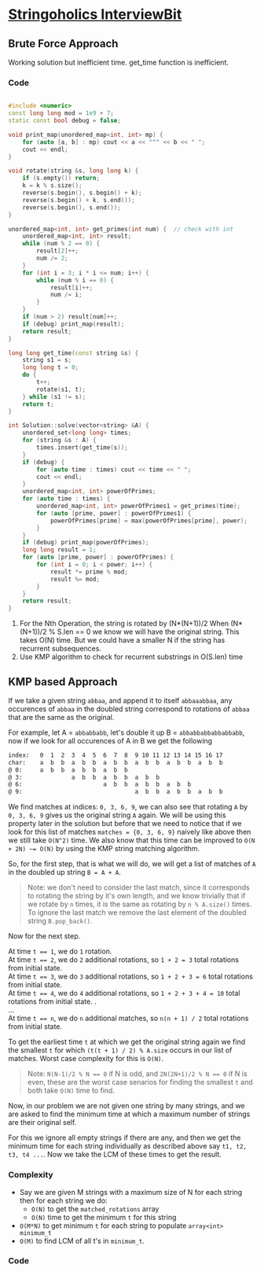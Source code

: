 # [Stringoholics InterviewBit](https://www.interviewbit.com/problems/stringoholics/)

## Brute Force Approach

Working solution but inefficient time. get_time function is inefficient.

### Code

```cpp

#include <numeric>
const long long mod = 1e9 + 7;
static const bool debug = false;

void print_map(unordered_map<int, int> mp) {
    for (auto [a, b] : mp) cout << a << "^" << b << " ";
    cout << endl;
}

void rotate(string &s, long long k) {
    if (s.empty()) return;
    k = k % s.size();
    reverse(s.begin(), s.begin() + k);
    reverse(s.begin() + k, s.end());
    reverse(s.begin(), s.end());
}

unordered_map<int, int> get_primes(int num) {  // check with int
    unordered_map<int, int> result;
    while (num % 2 == 0) {
        result[2]++;
        num /= 2;
    }
    for (int i = 3; i * i <= num; i++) {
        while (num % i == 0) {
            result[i]++;
            num /= i;
        }
    }
    if (num > 2) result[num]++;
    if (debug) print_map(result);
    return result;
}

long long get_time(const string &s) {
    string s1 = s;
    long long t = 0;
    do {
        t++;
        rotate(s1, t);
    } while (s1 != s);
    return t;
}

int Solution::solve(vector<string> &A) {
    unordered_set<long long> times;
    for (string &s : A) {
        times.insert(get_time(s));
    }
    if (debug) {
        for (auto time : times) cout << time << " ";
        cout << endl;
    }
    unordered_map<int, int> powerOfPrimes;
    for (auto time : times) {
        unordered_map<int, int> powerOfPrimes1 = get_primes(time);
        for (auto [prime, power] : powerOfPrimes1) {
            powerOfPrimes[prime] = max(powerOfPrimes[prime], power);
        }
    }
    if (debug) print_map(powerOfPrimes);
    long long result = 1;
    for (auto [prime, power] : powerOfPrimes) {
        for (int i = 0; i < power; i++) {
            result *= prime % mod;
            result %= mod;
        }
    }
    return result;
}
```

1. For the Nth Operation, the string is rotated by (N*(N+1))/2 When (N*(N+1))/2
   % S.len == 0 we know we will have the original string. This takes O(N) time.
   But we could have a smaller N if the string has recurrent subsequences.
2. Use KMP algorithm to check for recurrent substrings in O(S.len) time

## KMP based Approach

If we take a given string `abbaa`, and append it to itself `abbaaabbaa`, any
occurences of `abbaa` in the doubled string correspond to rotations of `abbaa`
that are the same as the original.

For example, let A = `abbabbabb`, let's double it up B = `abbabbabbabbabbabb`,
now if we look for all occurences of A in B we get the following

```txt
index:   0  1  2  3  4  5  6  7  8  9 10 11 12 13 14 15 16 17
char:    a  b  b  a  b  b  a  b  b  a  b  b  a  b  b  a  b  b
@ 0:     a  b  b  a  b  b  a  b  b
@ 3:              a  b  b  a  b  b  a  b  b
@ 6:                       a  b  b  a  b  b  a  b  b
@ 9:                                a  b  b  a  b  b  a  b  b
```

We find matches at indices: `0, 3, 6, 9`, we can also see that rotating `A` by
`0, 3, 6, 9` gives us the original string `A` again. We will be using this
property later in the solution but before that we need to notice that if we look
for this list of matches `matches = {0, 3, 6, 9}` naively like above then we
still take `O(N^2)` time. We also know that this time can be improved to
`O(N + 2N) ~= O(N)` by using the KMP string matching algorithm.

So, for the first step, that is what we will do, we will get a list of matches
of `A` in the doubled up string `B = A + A`.

> Note: we don't need to consider the last match, since it corresponds to
> rotating the string by it's own length, and we know trivially that if we
> rotate by `n` times, it is the same as rotating by `n % A.size()` times. To
> ignore the last match we remove the last element of the doubled string
> `B.pop_back()`.

Now for the next step.

At time `t == 1`, we do `1` rotation.  
At time `t == 2`, we do `2` additional rotations, so `1 + 2 = 3` total rotations
from initial state.  
At time `t == 3`, we do `3` additional rotations, so `1 + 2 + 3 = 6` total
rotations from initial state.  
At time `t == 4`, we do `4` additional rotations, so `1 + 2 + 3 + 4 = 10` total
rotations from initial state. .  
...  
At time `t == n`, we do `n` additional matches, so `n(n + 1) / 2` total
rotations from initial state.

To get the earliest time `t` at which we get the original string again we find
the smallest `t` for which `(t(t + 1) / 2) % A.size` occurs in our list of
matches. Worst case complexity for this is `O(N)`.

> Note: `N(N-1)/2 % N == 0` if N is odd, and `2N(2N+1)/2 % N == 0` if N is even,
> these are the worst case senarios for finding the smallest `t` and both take
> `O(N)` time to find.

Now, in our problem we are not given one string by many strings, and we are
asked to find the minimum time at which a maximum number of strings are their
original self.

For this we ignore all empty strings if there are any, and then we get the
minimum time for each string individually as described above say
`t1, t2, t3, t4 ...`. Now we take the LCM of these times to get the result.

### Complexity

- Say we are given M strings with a maximum size of N for each string then for
  each string we do:
  - `O(N)` to get the `matched_rotations` array
  - `O(N)` time to get the minimum `t` for this string
- `O(M*N)` to get minimum `t` for each string to populate `array<int> minimum_t`
- `O(M)` to find LCM of all t's in `minimum_t`.

### Code

```cpp

```
